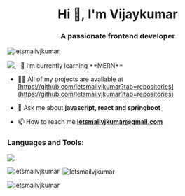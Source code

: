 <h1 align="center">Hi 👋, I'm Vijaykumar</h1>
<h3 align="center">A passionate frontend developer</h3>


<p align="left"> <img src="https://komarev.com/ghpvc/?username=letsmailvjkumar&label=Profile%20views&color=0e75b6&style=flat" alt="letsmailvjkumar" /> </p>

<a href='https://holopin.io/@letsmailvjkumar'>
<img src='https://holopin.me/letsmailvjkumar'>
</a>
- 🌱 I’m currently learning **MERN**

- 👨‍💻 All of my projects are available at [https://github.com/letsmailvjkumar?tab=repositories](https://github.com/letsmailvjkumar?tab=repositories)

- 💬 Ask me about **javascript, react and springboot**

- 📫 How to reach me **letsmailvjkumar@gmail.com**

<h3 align="left">Languages and Tools:</h3>
<a href='https://skillicons.dev'>
  <img src="https://skillicons.dev/icons?i=js,ts,html,css,react,redux,nodejs,mongodb,expressjs,java,bootstrap,c,eclipse,firebase,maven,mysql,postman,spring,tailwind">
</a>

<p><img align="left" src="https://github-readme-stats.vercel.app/api/top-langs?username=letsmailvjkumar&show_icons=true&locale=en&layout=compact" alt="letsmailvjkumar" /></p>

<p>&nbsp;<img align="center" src="https://github-readme-stats.vercel.app/api?username=letsmailvjkumar&show_icons=true&locale=en" alt="letsmailvjkumar" /></p>

<p><img align="center" src="https://github-readme-streak-stats.herokuapp.com/?user=letsmailvjkumar&" alt="letsmailvjkumar" /></p>
